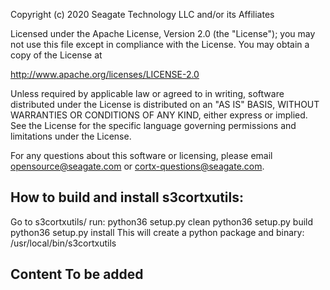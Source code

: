 Copyright (c) 2020 Seagate Technology LLC and/or its Affiliates

Licensed under the Apache License, Version 2.0 (the "License");
you may not use this file except in compliance with the License.
You may obtain a copy of the License at

   http://www.apache.org/licenses/LICENSE-2.0

Unless required by applicable law or agreed to in writing, software
distributed under the License is distributed on an "AS IS" BASIS,
WITHOUT WARRANTIES OR CONDITIONS OF ANY KIND, either express or implied.
See the License for the specific language governing permissions and
limitations under the License.

For any questions about this software or licensing,
please email opensource@seagate.com or cortx-questions@seagate.com.

## How to build and install s3cortxutils:
Go to s3cortxutils/
run:
python36 setup.py clean
python36 setup.py build
python36 setup.py install
This will create a python package and binary: /usr/local/bin/s3cortxutils

## Content To be added
